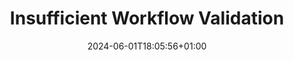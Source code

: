 --- 
title: "Insufficient Workflow Validation"
author: ""
date: 2024-06-01T18:05:56+01:00
description: ""
draft: false
disableComments: false
categories: []
series: [] #Taxonomy to list "See Also" Section in Opengraph Templates
tags: []
slug: ""
summary: ""
---